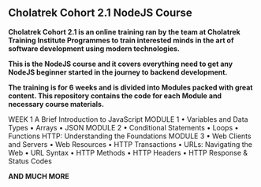 ## Cholatrek Cohort 2.1 NodeJS Course

**Cholatrek Cohort 2.1 is an online training ran by the team at Cholatrek Training Institute Programmes to train interested minds in the art of software development using modern technologies.**

**This is the NodeJS course and it covers everything need to get any NodeJS beginner started in the journey to backend development.**

**The training is for 6 weeks and is divided into Modules packed with great content. This repository contains the code for each Module and necessary course materials.**

WEEK 1
A Brief Introduction to JavaScript
MODULE 1
• Variables and Data Types
• Arrays
• JSON
MODULE 2
• Conditional Statements
• Loops
• Functions
HTTP: Understanding the Foundations
MODULE 3
• Web Clients and Servers
• Web Resources
• HTTP Transactions
• URLs: Navigating the Web
• URL Syntax
• HTTP Methods
• HTTP Headers
• HTTP Response & Status Codes

**AND MUCH MORE**

